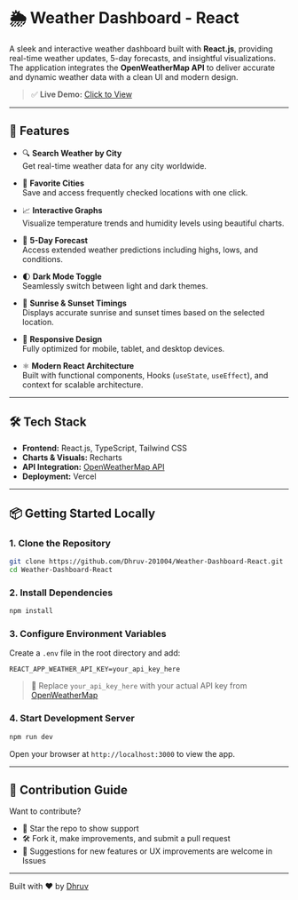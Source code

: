 # 🌦️ Weather Dashboard - React

A sleek and interactive weather dashboard built with **React.js**, providing real-time weather updates, 5-day forecasts, and insightful visualizations. The application integrates the **OpenWeatherMap API** to deliver accurate and dynamic weather data with a clean UI and modern design.

> ✅ **Live Demo:** [Click to View](https://weather-dashboard-atmos.vercel.app/)  

---

## 🚀 Features

- 🔍 **Search Weather by City**  
  Get real-time weather data for any city worldwide.

- 📌 **Favorite Cities**  
  Save and access frequently checked locations with one click.

- 📈 **Interactive Graphs**  
  Visualize temperature trends and humidity levels using beautiful charts.

- 📅 **5-Day Forecast**  
  Access extended weather predictions including highs, lows, and conditions.

- 🌓 **Dark Mode Toggle**  
  Seamlessly switch between light and dark themes.

- 🌅 **Sunrise & Sunset Timings**  
  Displays accurate sunrise and sunset times based on the selected location.

- 📱 **Responsive Design**  
  Fully optimized for mobile, tablet, and desktop devices.

- ⚛️ **Modern React Architecture**  
  Built with functional components, Hooks (`useState`, `useEffect`), and context for scalable architecture.

---

## 🛠️ Tech Stack

- **Frontend:** React.js, TypeScript, Tailwind CSS  
- **Charts & Visuals:** Recharts  
- **API Integration:** [OpenWeatherMap API](https://openweathermap.org/api)  
- **Deployment:** Vercel

---

## 📦 Getting Started Locally

### 1. Clone the Repository

```bash
git clone https://github.com/Dhruv-201004/Weather-Dashboard-React.git
cd Weather-Dashboard-React
````

### 2. Install Dependencies

```bash
npm install
```

### 3. Configure Environment Variables

Create a `.env` file in the root directory and add:

```env
REACT_APP_WEATHER_API_KEY=your_api_key_here
```

> 🔑 Replace `your_api_key_here` with your actual API key from [OpenWeatherMap](https://openweathermap.org/api)

### 4. Start Development Server

```bash
npm run dev
```

Open your browser at `http://localhost:3000` to view the app.

---

## 🙌 Contribution Guide

Want to contribute?

* 🌟 Star the repo to show support
* 🛠️ Fork it, make improvements, and submit a pull request
* 🧠 Suggestions for new features or UX improvements are welcome in Issues

---

Built with ❤️ by [Dhruv](https://github.com/Dhruv-201004)




